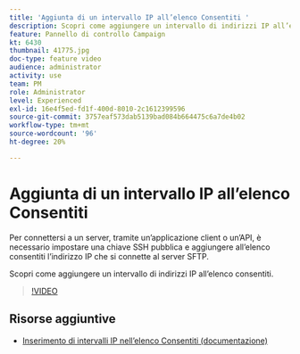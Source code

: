 ```yaml
---
title: 'Aggiunta di un intervallo IP all’elenco Consentiti '
description: Scopri come aggiungere un intervallo di indirizzi IP all’elenco consentiti.
feature: Pannello di controllo Campaign
kt: 6430
thumbnail: 41775.jpg
doc-type: feature video
audience: administrator
activity: use
team: PM
role: Administrator
level: Experienced
exl-id: 16e4f5ed-fd1f-400d-8010-2c1612399596
source-git-commit: 3757eaf573dab5139bad084b664475c6a7de4b02
workflow-type: tm+mt
source-wordcount: '96'
ht-degree: 20%

---
```


# Aggiunta di un intervallo IP all’elenco Consentiti

Per connettersi a un server, tramite un’applicazione client o un’API, è necessario impostare una chiave SSH pubblica e aggiungere all’elenco consentiti l’indirizzo IP che si connette al server SFTP.

Scopri come aggiungere un intervallo di indirizzi IP all’elenco consentiti.

>[!VIDEO](https://video.tv.adobe.com/v/41775?quality=12)

## Risorse aggiuntive

* [Inserimento di intervalli IP nell’elenco Consentiti (documentazione)](https://experienceleague.adobe.com/docs/control-panel/using/sftp-management/ip-range-allow-listing.html)
